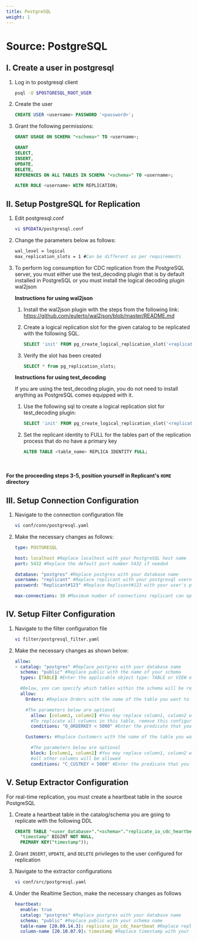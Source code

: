 ```yaml
---
title: PostgreSQL
weight: 1
---
```

# Source: PostgreSQL

## I. Create a user in postgresql

1. Log in to postgresql client
    ```BASH
    psql -U $POSTGRESQL_ROOT_USER
    ```

2. Create the user
    ```sql
    CREATE USER <username> PASSWORD '<password>';
    ```

3. Grant the following permissions:

    ```SQL
    GRANT USAGE ON SCHEMA "<schema>" TO <username>;
    ```

    ```sql
    GRANT
    SELECT,
    INSERT,
    UPDATE,
    DELETE,
    REFERENCES ON ALL TABLES IN SCHEMA "<schema>" TO <username>;
    ```

    ```SQL
    ALTER ROLE <username> WITH REPLICATION;
    ```


## II. Setup PostgreSQL for Replication
1. Edit postgresql.conf
    ```BASH
    vi $PGDATA/postgresql.conf
    ```

2. Change the parameters below as follows:
    ```Xorg
    wal_level = logical
    max_replication_slots = 1 #Can be different as per requirements
    ```

3. To perform log consumption for CDC replication from the PostgreSQL server, you must either use the test_decoding plugin that is by default installed in PostgreSQL or you must install the logical decoding plugin wal2json

    **Instructions for using wal2json**
    1. Install the wal2json plugin with the steps from the following link: https://github.com/eulerto/wal2json/blob/master/README.md

    2. Create a logical replication slot for the given catalog to be replicated with the following SQL.
        ```SQL
        SELECT 'init' FROM pg_create_logical_replication_slot('<replication_slot_name>', 'wal2json');
        ```
    3. Verify the slot has been created
        ```sql
        SELECT * from pg_replication_slots;
        ```

     **Instructions for using test_decoding**

    If you are using the test_decoding plugin, you do not need to install anything as PostgreSQL comes equipped with it.

    1. Use the following sql to create a logical replication slot for test_decoding plugin:
        ```SQL
        SELECT 'init' FROM pg_create_logical_replication_slot('<replication_slot_name>', 'test_decoding');
        ```

    2. Set the replicant identity to FULL for the tables  part of the replication process that do no have a primary key
        ```SQL
        ALTER TABLE <table_name> REPLICA IDENTITY FULL;
        ```
<br></br>
**For the proceeding steps 3-5, position yourself in Replicant's ```HOME``` directory**
## III. Setup Connection Configuration

1. Navigate to the connection configuration file
    ```BASH
    vi conf/conn/postgresql.yaml
    ```

2. Make the necessary changes as follows:

    ```YAML
    type: POSTGRESQL

    host: localhost #Replace localhost with your PostgreSQL host name
    port: 5432 #Replace the default port number 5432 if needed

    database: "postgres" #Replace postgres with your database name
    username: "replicant" #Replace replicant with your postgresql username
    password: "Replicant#123" #Replace Replicant#123 with your user's password

    max-connections: 30 #Maximum number of connections replicant can open in postgresql
    ```

## IV. Setup Filter Configuration

1. Navigate to the filter configuration file
    ```BASH
    vi filter/postgresql_filter.yaml
    ```

2. Make the necessary changes as shown below:
    ```YAML
    allow:
    - catalog: "postgres" #Replace postgres with your database name
      schema: "public" #Replace public with the name of your schema
      types: [TABLE] #Enter the applicable object type: TABLE or VIEW or TABLE,VIEW

      #Below, you can specify which tables within the schema will be replicated. If not specified, all tables will be replicated.
      allow:
        Orders: #Replace Orders with the name of the table you want to replicate

        #The parameters below are optional
          allow: [column1, column2] #You may replace column1, column2 with a list of specific columns within this table you want to replicate.
          #To replicate all columns in this table, remove this configuration
          conditions: "O_ORDERKEY < 5000" #Enter the predicate that you want to apply during replication

        Customers: #Replace Customers with the name of the table you want to replicate

          #The parameters below are optional
          block: [column1, column2] #You may replace column1, column2 with a list of columns to blacklist within this table;
          #all other columns will be allowed
          conditions: "C_CUSTKEY < 5000" #Enter the predicate that you want to apply during replication
    ```

## V. Setup Extractor Configuration

For real-time replication, you must create a heartbeat table in the source PostgreSQL

1. Create a heartbeat table in the catalog/schema you are going to replicate with the following DDL
   ```SQL
   CREATE TABLE "<user_database>"."<schema>"."replicate_io_cdc_heartbeat"(
     "timestamp" BIGINT NOT NULL,
     PRIMARY KEY("timestamp"));
   ```

2. Grant ```INSERT```, ```UPDATE```, and ```DELETE``` privileges to the user configured for replication

3. Navigate to the extractor configurations
   ```BASH
   vi conf/src/postgresql.yaml
   ```
4. Under the Realtime Section, make the necessary changes as follows
     ```YAML
     heartbeat:
       enable: true
       catalog: "postgres" #Replace postgres with your database name
       schema: "public" #Replace public with your schema name
       table-name [20.09.14.3]: replicate_io_cdc_heartbeat #Replace replicate_io_cdc_heartbeat with your heartbeat table's name if applicable
       column-name [20.10.07.9]: timestamp #Replace timestamp with your heartbeat table's column name if applicable
     ```
